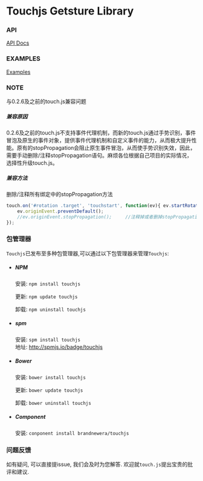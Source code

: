 Touchjs Getsture Library
=======

### API

[API Docs](http://cloudajs.org/docs/step4_API_Documentation#h2_7)

### EXAMPLES
[Examples](http://code.baidu.com/examples.html)

### NOTE

与0.2.6及之前的touch.js兼容问题

##### 兼容原因 
0.2.6及之前的touch.js不支持事件代理机制，而新的touch.js通过手势识别，事件冒泡及原生的事件对象，提供事件代理机制和自定义事件的能力，从而极大提升性能。原有的stopPropagation会阻止原生事件冒泡，从而使手势识别失效，因此，需要手动删除/注释stopPropagation语句。麻烦各位根据自己项目的实际情况，选择性升级touch.js。

##### 兼容方法 
删除/注释所有绑定中的stopPropagation方法

```js
touch.on('#rotation .target', 'touchstart', function(ev){ ev.startRotate();
	ev.originEvent.preventDefault(); 
	//ev.originEvent.stopPropagation(); 	//注释掉或者删掉stopPropagation方法
});
```

### 包管理器

`Touchjs`已发布至多种包管理器,可以通过以下包管理器来管理`Touchjs`:
- ##### NPM
  安装: `npm install touchjs`  
  
  更新: `npm update touchjs`  
  
  卸载: `npm uninstall touchjs`  

- ##### spm
  安装: `spm install touchjs`  
  地址: http://spmjs.io/badge/touchjs
  
- ##### Bower
  安装: `bower install touchjs`  
  
  更新: `bower update touchjs`  
  
  卸载: `bower uninstall touchjs` 
  
- ##### Component
  安装: `conponent install brandnewera/touchjs`

### 问题反馈

如有疑问, 可以直接提issue, 我们会及时为您解答.
欢迎就`touch.js`提出宝贵的批评和建议.
